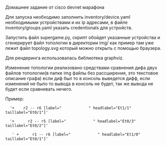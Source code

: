 
Домашнее задание от cisco devnet марафона

Для запуска необходимо заполнить inventory/device.yaml необходимыми устройствами и их ip адресами, в файле inventory/groups.yaml указать credentionals для устройств.

Запустить файл supergame.py, скрипт обойдет указанные устройства и сгенерирует файл топологии в директории img/ как пример там уже лежит файл topology.svg который можно открыть с помощью браузера.


Для рендеринга использовалась библиотека graphviz.

Изменение топологии реализовано средствами сравнения дифа двух файлов топологии(в папке img файлы без рассширения, это текстовое описание графа) если диф был то в консоль выведется дифф, если изменений не было то вывода в консоль не будет, так же вывода не будет если сравнивать нечего.

Пример:


      '+   	r2 -- r6 [label="            " headlabel="Et1/1" taillabel="Et0/1"]'

      '+  	  r2 -- r5 [label="            " headlabel="Et0/3" taillabel="Et0/2"]'

       ' +   	r1 -- r6 [label="            " headlabel="Et1/0" taillabel="Et0/1"]'
